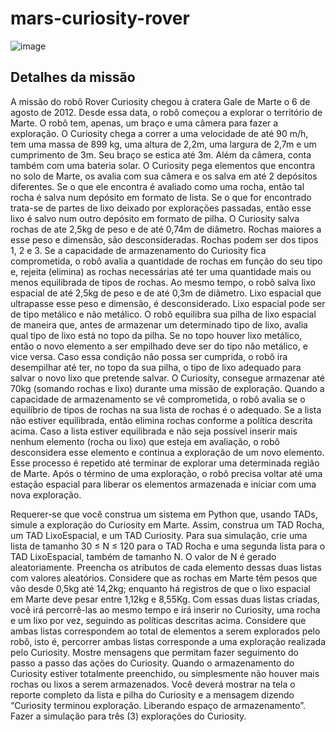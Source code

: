 # mars-curiosity-rover

![image](https://github.com/alexandre-queiroz/mars-curiosity-rover/assets/54822170/b279a4ab-06d8-419f-8651-70209905c324)

## Detalhes da missão
A missão do robô Rover Curiosity chegou à cratera Gale de
Marte o 6 de agosto de 2012. Desde essa data, o robô começou
a explorar o território de Marte. O robô tem, apenas, um braço
e uma câmera para fazer a exploração. O Curiosity chega a
correr a uma velocidade de até 90 m/h, tem uma massa de 899
kg, uma altura de 2,2m, uma largura de 2,7m e um
cumprimento de 3m. Seu braço se estica até 3m. Além da
câmera, conta também com uma bateria solar.
O Curiosity pega elementos que encontra no solo de Marte,
os avalia com sua câmera e os salva em até 2 depósitos
diferentes. Se o que ele encontra é avaliado como uma rocha,
então tal rocha é salva num depósito em formato de lista. Se
o que for encontrado trata-se de partes de lixo deixado por explorações passadas, então
esse lixo é salvo num outro depósito em formato de pilha.
O Curiosity salva rochas de ate 2,5kg de peso e de até 0,74m de diâmetro. Rochas maiores
a esse peso e dimensão, são desconsideradas. Rochas podem ser dos tipos 1, 2 e 3. Se a
capacidade de armazenamento do Curiosity fica comprometida, o robô avalia a
quantidade de rochas em função do seu tipo e, rejeita (elimina) as rochas necessárias até
ter uma quantidade mais ou menos equilibrada de tipos de rochas.
Ao mesmo tempo, o robô salva lixo espacial de até 2,5kg de peso e de até 0,3m de
diâmetro. Lixo espacial que ultrapasse esse peso e dimensão, é desconsiderado. Lixo
espacial pode ser de tipo metálico e não metálico. O robô equilibra sua pilha de lixo
espacial de maneira que, antes de armazenar um determinado tipo de lixo, avalia qual tipo
de lixo está no topo da pilha. Se no topo houver lixo metálico, então o novo elemento a
ser empilhado deve ser do tipo não metálico, e vice versa. Caso essa condição não possa
ser cumprida, o robô ira desempilhar até ter, no topo da sua pilha, o tipo de lixo adequado
para salvar o novo lixo que pretende salvar.
O Curiosity, consegue armazenar até 70kg (somando rochas e lixo) durante uma missão
de exploração. Quando a capacidade de armazenamento se vê comprometida, o robô
avalia se o equilíbrio de tipos de rochas na sua lista de rochas é o adequado. Se a lista não
estiver equilibrada, então elimina rochas conforme a política descrita acima. Caso a lista
estiver equilibrada e não seja possível inserir mais nenhum elemento (rocha ou lixo) que
esteja em avaliação, o robô desconsidera esse elemento e continua a exploração de um
novo elemento. Esse processo é repetido até terminar de explorar uma determinada região
de Marte.
Após o término de uma exploração, o robô precisa voltar até uma estação espacial para
liberar os elementos armazenada e iniciar com uma nova exploração.

Requerer-se que você construa um sistema em Python que, usando TADs, simule a
exploração do Curiosity em Marte. Assim, construa um TAD Rocha, um TAD
LixoEspacial, e um TAD Curiosity. Para sua simulação, crie uma lista de tamanho 30 ≤
N ≤ 120 para o TAD Rocha e uma segunda lista para o TAD LixoEspacial, também de
tamanho N. O valor de N é gerado aleatoriamente. Preencha os atributos de cada elemento
dessas duas listas com valores aleatórios. Considere que as rochas em Marte têm pesos
que vão desde 0,5kg até 14,2kg; enquanto há registros de que o lixo espacial em Marte
deve pesar entre 1,12kg e 8,55Kg.
Com essas duas listas criadas, você irá percorrê-las ao mesmo tempo e irá inserir no
Curiosity, uma rocha e um lixo por vez, seguindo as políticas descritas acima. Considere
que ambas listas correspondem ao total de elementos a serem explorados pelo robô, isto
é, percorrer ambas listas corresponde a uma exploração realizada pelo Curiosity.
Mostre mensagens que permitam fazer seguimento do passo a passo das ações do
Curiosity. Quando o armazenamento do Curiosity estiver totalmente preenchido, ou
simplesmente não houver mais rochas ou lixos a serem armazenados. Você deverá
mostrar na tela o reporte completo da lista e pilha do Curiosity e a mensagem dizendo
“Curiosity terminou exploração. Liberando espaço de armazenamento”.
Fazer a simulação para três (3) explorações do Curiosity.
